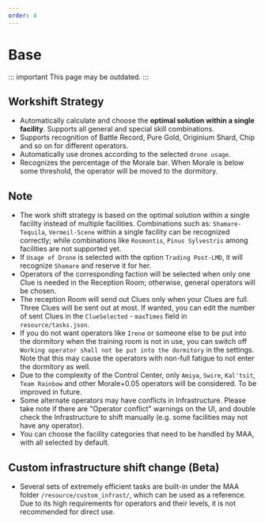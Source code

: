 ```yaml
---
order: 4
---
```


# Base

::: important This page may be outdated.
:::

## Workshift Strategy

- Automatically calculate and choose the **optimal solution within a single facility**. Supports all general and special skill combinations.
- Supports recognition of Battle Record, Pure Gold, Originium Shard, Chip and so on for different operators.
- Automatically use drones according to the selected `drone usage`.
- Recognizes the percentage of the Morale bar. When Morale is below some threshold, the operator will be moved to the dormitory.

## Note

- The work shift strategy is based on the optimal solution within a single facility instead of multiple facilities. Combinations such as: `Shamare-Tequila`, `Vermeil-Scene` within a single facility can be recognized correctly; while combinations like `Rosmontis`, `Pinus Sylvestris` among facilities are not supported yet.
- If `Usage of Drone` is selected with the option `Trading Post-LMD`, it will recognize `Shamare` and reserve it for her.
- Operators of the corresponding faction will be selected when only one Clue is needed in the Reception Room; otherwise, general operators will be chosen.
- The reception Room will send out Clues only when your Clues are full. Three Clues will be sent out at most. If wanted, you can edit the number of sent Clues in the `ClueSelected` - `maxTimes` field in `resource/tasks.json`.
- If you do not want operators like `Irene` or someone else to be put into the dormitory when the training room is not in use, you can switch off `Working operator shall not be put into the dormitory` in the settings. Note that this may cause the operators with non-full fatigue to not enter the dormitory as well.
- Due to the complexity of the Control Center, only `Amiya`, `Swire`, `Kal'tsit`, `Team Rainbow` and other Morale+0.05 operators will be considered. To be improved in future.
- Some alternate operators may have conflicts in Infrastructure. Please take note if there are "Operator conflict" warnings on the UI, and double check the Infrastructure to shift manually (e.g. some facilities may not have any operator).
- You can choose the facility categories that need to be handled by MAA, with all selected by default.

## Custom infrastructure shift change (Beta)

- Several sets of extremely efficient tasks are built-in under the MAA folder `/resource/custom_infrast/`, which can be used as a reference. Due to its high requirements for operators and their levels, it is not recommended for direct use.
